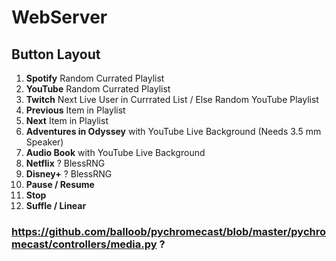 # WebServer

## Button Layout
1. **Spotify** Random Currated Playlist
2. **YouTube** Random Currated Playlist
3. **Twitch** Next Live User in Currrated List / Else Random YouTube Playlist
4. **Previous** Item in Playlist
5. **Next** Item in Playlist
6. **Adventures in Odyssey** with YouTube Live Background (Needs 3.5 mm Speaker)
7. **Audio Book** with YouTube Live Background
8. **Netflix** ? BlessRNG
9. **Disney+** ? BlessRNG
10. **Pause / Resume**
11. **Stop**
12. **Suffle / Linear**


### https://github.com/balloob/pychromecast/blob/master/pychromecast/controllers/media.py ?